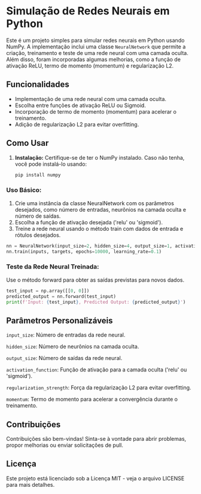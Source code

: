 # Simulação de Redes Neurais em Python

Este é um projeto simples para simular redes neurais em Python usando NumPy. A implementação inclui uma classe `NeuralNetwork` que permite a criação, treinamento e teste de uma rede neural com uma camada oculta. Além disso, foram incorporadas algumas melhorias, como a função de ativação ReLU, termo de momento (momentum) e regularização L2.

## Funcionalidades

- Implementação de uma rede neural com uma camada oculta.
- Escolha entre funções de ativação ReLU ou Sigmoid.
- Incorporação de termo de momento (momentum) para acelerar o treinamento.
- Adição de regularização L2 para evitar overfitting.

## Como Usar

1. **Instalação:**
   Certifique-se de ter o NumPy instalado. Caso não tenha, você pode instalá-lo usando:
   ```bash
   pip install numpy

### Uso Básico:

1. Crie uma instância da classe NeuralNetwork com os parâmetros desejados, como número de entradas, neurônios na camada oculta e número de saídas.
2. Escolha a função de ativação desejada ('relu' ou 'sigmoid').
3. Treine a rede neural usando o método train com dados de entrada e rótulos desejados.

```python
nn = NeuralNetwork(input_size=2, hidden_size=4, output_size=1, activation_function='relu')
nn.train(inputs, targets, epochs=10000, learning_rate=0.1)
```
### Teste da Rede Neural Treinada:

Use o método forward para obter as saídas previstas para novos dados.

```python
test_input = np.array([[0, 0]])
predicted_output = nn.forward(test_input)
print(f'Input: {test_input}, Predicted Output: {predicted_output}')
```
## Parâmetros Personalizáveis

`input_size`: Número de entradas da rede neural.

`hidden_size`: Número de neurônios na camada oculta.

`output_size`: Número de saídas da rede neural.

`activation_function`: Função de ativação para a camada oculta ('relu' ou 'sigmoid').

`regularization_strength`: Força da regularização L2 para evitar overfitting.

`momentum`: Termo de momento para acelerar a convergência durante o treinamento.

## Contribuições

Contribuições são bem-vindas! Sinta-se à vontade para abrir problemas, propor melhorias ou enviar solicitações de pull.

## Licença

Este projeto está licenciado sob a Licença MIT - veja o arquivo LICENSE para mais detalhes.